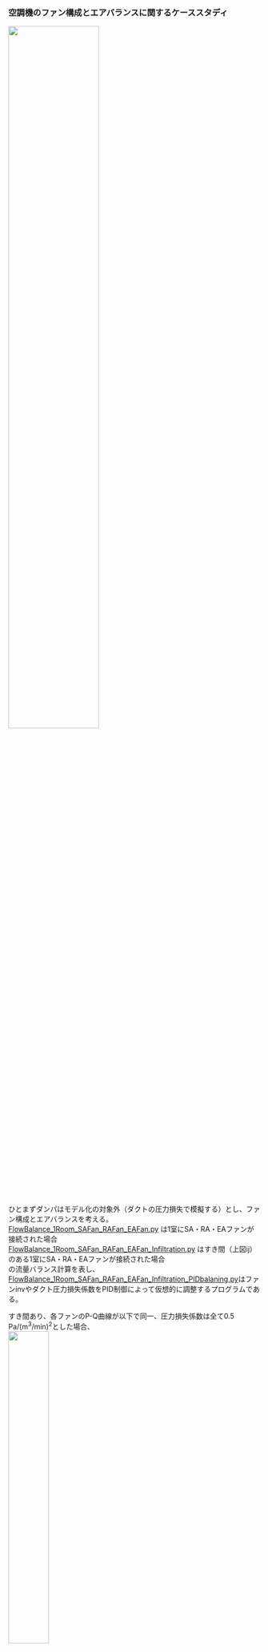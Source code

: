 ### 空調機のファン構成とエアバランスに関するケーススタディ
  
<img src="https://user-images.githubusercontent.com/27459538/113409126-99b05580-93eb-11eb-8ad0-6fbdaebfe9fc.png" width=60%>  
  
ひとまずダンパはモデル化の対象外（ダクトの圧力損失で模擬する）とし、ファン構成とエアバランスを考える。  
[FlowBalance_1Room_SAFan_RAFan_EAFan.py](https://github.com/ShoheiMiyata/phyvac/blob/main/MainSample/%E7%A9%BA%E8%AA%BF%E6%A9%9F%E3%81%AE%E3%83%95%E3%82%A1%E3%83%B3%E6%A7%8B%E6%88%90%E3%81%A8%E3%82%A8%E3%82%A2%E3%83%90%E3%83%A9%E3%83%B3%E3%82%B9%E3%81%AB%E9%96%A2%E3%81%99%E3%82%8B%E8%80%83%E5%AF%9F/FlowBalance_1Room_SAFan_RAFan_EAFan.py) は1室にSA・RA・EAファンが接続された場合  
[FlowBalance_1Room_SAFan_RAFan_EAFan_Infiltration.py](https://github.com/ShoheiMiyata/phyvac/blob/main/MainSample/%E7%A9%BA%E8%AA%BF%E6%A9%9F%E3%81%AE%E3%83%95%E3%82%A1%E3%83%B3%E6%A7%8B%E6%88%90%E3%81%A8%E3%82%A8%E3%82%A2%E3%83%90%E3%83%A9%E3%83%B3%E3%82%B9%E3%81%AB%E9%96%A2%E3%81%99%E3%82%8B%E8%80%83%E5%AF%9F/FlowBalance_1Room_SAFan_RAFan_EAFan_Infiltration.py) はすき間（上図ij）のある1室にSA・RA・EAファンが接続された場合  
の流量バランス計算を表し、  
[FlowBalance_1Room_SAFan_RAFan_EAFan_Infiltration_PIDbalaning.py](https://github.com/ShoheiMiyata/phyvac/blob/main/MainSample/%E7%A9%BA%E8%AA%BF%E6%A9%9F%E3%81%AE%E3%83%95%E3%82%A1%E3%83%B3%E6%A7%8B%E6%88%90%E3%81%A8%E3%82%A8%E3%82%A2%E3%83%90%E3%83%A9%E3%83%B3%E3%82%B9%E3%81%AB%E9%96%A2%E3%81%99%E3%82%8B%E8%80%83%E5%AF%9F/FlowBalance_1Room_SAFan_RAFan_EAFan_Infiltration_PIDbalancing.py)はファンinvやダクト圧力損失係数をPID制御によって仮想的に調整するプログラムである。  
    
すき間あり、各ファンのP-Q曲線が以下で同一、圧力損失係数は全て0.5 Pa/(m<sup>3</sup>/min)<sup>2</sup>とした場合、  
<img src="https://user-images.githubusercontent.com/27459538/113414238-860aec00-93f7-11eb-8d3e-32d4adf9698a.png" width=40%>  

`Fan_SA.inv = 1.0, Fan_RA.inv = 1.0, Fan_EA.inv = 1.0`で（inv=1.0は周波数比100%（50Hz or 60Hz）を意味する）
```
室内外差圧:  -29.48 Pa
各ダクトの風量(m3/min, 矢印の向きが正)
← 3.24 －－－ RAファン: 10.35 ←－－
          ↓                      ｜
         7.1     　　　   　　 　 室 →EAファン: 10.76
          ｜                        →すき間: -7.68
          ｜                  　 ↑
→ 6.32 －－－→SAファン: 13.43 －－
```
となる。EAファンの引っ張りが強く、室圧が負圧に、流入すきま風が大きい。  
エアバランスを下図（VAV空調システムFPT1手順書付属書　図4-0参照）のように調整することを試みる。  
<img src="https://user-images.githubusercontent.com/27459538/113411222-2fe67a80-93f0-11eb-928d-2066b77694a2.png" width=40%>  
  
各種ファンのみを調整すると、`Fan_SA.inv = 0.84, Fan_RA.inv = 0.74, Fan_EA.inv = 0.08`の時に以下のようになる。
```
室内外差圧:  0.0 Pa
各ダクトの風量(m3/min, 矢印の向きが正)
← 3.41 －－－ RAファン: 9.0 ←－－
          ↓                    ｜
         5.59     　　　   　　 室 →EAファン: 1.0
          ｜                      →すき間: 0.0
          ｜                  　↑
→ 4.42 －－－→SAファン: 10.0 －－
```
SAファン風量-EAファン風量=RAファン風量となり、すき間風量がなくなることで、結果として室圧も外気圧と同等になる。  
さらに、外気導入量と余剰排気量を調節するために、ダクトabとefの圧力損失係数を調節すると以下のようになる。
```
室内外差圧:  0.0 Pa
各ダクトの風量(m3/min, 矢印の向きが正)
← 1.99 －－－ RAファン: 9.0 ←－－
          ↓                    ｜
         7.0     　　　   　 　 室 →EAファン: 1.0
          ｜                      →すき間: 0.0
          ｜                  　↑
→ 3.01 －－－→SAファン: 10.0 －－
```
このとき、`Fan_SA.inv = 0.87, Fan_RA.inv = 0.77, Fan_EA.inv = 0.08, abの圧力損失係数:1.67, efの圧力損失係数：2.37`であった。。  
なお、調整は各ファンのinvとab・efの圧力損失係数を仮想的にPI制御しておこなった。
